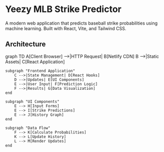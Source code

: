 # Yeezy MLB Strike Predictor

A modern web application that predicts baseball strike probabilities using machine learning. Built with React, Vite, and Tailwind CSS.

## Architecture


graph TD
    A[Client Browser] -->|HTTP Request| B[Netlify CDN]
    B -->|Static Assets| C[React Application]
    
    subgraph "Frontend Application"
        C -->|State Management| D[React Hooks]
        D -->|Updates| E[UI Components]
        E -->|User Input| F[Prediction Logic]
        F -->|Results| G[Data Visualization]
    end

    subgraph "UI Components"
        E --> H[Input Forms]
        E --> I[Strike Predictions]
        E --> J[History Graph]
    end

    subgraph "Data Flow"
        F --> K[Calculate Probabilities]
        K --> L[Update History]
        L --> M[Render Updates]
    end
